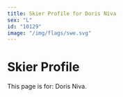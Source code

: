 ```yaml
---
title: Skier Profile for Doris Niva
sex: "L"
id: "10129"
image: "/img/flags/swe.svg" 
---
```


# Skier Profile

This page is for: Doris Niva.
    
